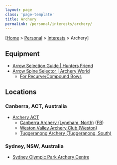 ```yaml
---
layout: page
class: 'page-template'
title: Archery
permalink: /personal/interests/archery/
---
```


[[Home](/) > [Personal](/personal/) > [Interests](/personal/interests/) > Archery]

## Equipment

* [Arrow Selection Guide | Hunters Friend](http://www.huntersfriend.com/archery-help/hunting-target-arrows-selection-guide-chapter-1.html)
* [Arrow Spine Selector | Archery World](http://www.archeryworld.co.uk/arrow-spine-selector)
  * [For Recurve/Compound Bows](http://www.archeryworld.co.uk/for-recurvecompound-bows)

## Locations

### Canberra, ACT, Australia

* [Archery ACT](http://home.archeryact.asn.au/)
  * [Canberra Archery (Lyneham, North)](http://www.canberraarchery.com.au/) ([FB](https://www.facebook.com/CanberraArcheryClub))
  * [Weston Valley Archery Club (Weston)](http://www.wvac.asn.au/)
  * [Tuggeranong Archery (Tuggeranong, South)](http://home.tuggeranongarchery.com/)

### Sydney, NSW, Australia

* [Sydney Olympic Park Archery Centre](http://www.archerycentre.com.au/)
